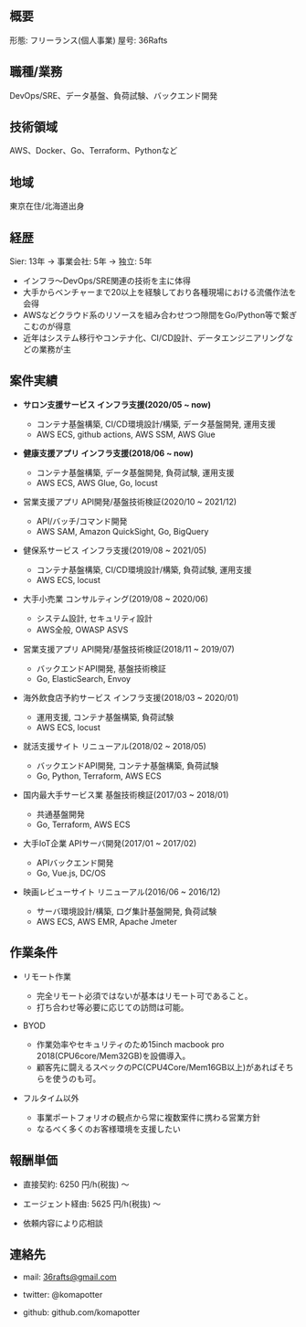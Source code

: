 ## 概要

形態: フリーランス(個人事業)
屋号: 36Rafts

## 職種/業務

DevOps/SRE、データ基盤、負荷試験、バックエンド開発

## 技術領域

AWS、Docker、Go、Terraform、Pythonなど

## 地域

東京在住/北海道出身

## 経歴

Sier: 13年 -> 事業会社: 5年 -> 独立: 5年

- インフラ〜DevOps/SRE関連の技術を主に体得
- 大手からベンチャーまで20以上を経験しており各種現場における流儀作法を会得
- AWSなどクラウド系のリソースを組み合わせつつ隙間をGo/Python等で繋ぎこむのが得意
- 近年はシステム移行やコンテナ化、CI/CD設計、データエンジニアリングなどの業務が主

## 案件実績

* **サロン支援サービス インフラ支援(2020/05 ~ now)**
  - コンテナ基盤構築, CI/CD環境設計/構築, データ基盤開発, 運用支援
  - AWS ECS, github actions, AWS SSM, AWS Glue

* **健康支援アプリ インフラ支援(2018/06 ~ now)**
  - コンテナ基盤構築, データ基盤開発, 負荷試験, 運用支援
  - AWS ECS, AWS Glue, Go, locust

* 営業支援アプリ API開発/基盤技術検証(2020/10 ~ 2021/12)
  - API/バッチ/コマンド開発
  - AWS SAM, Amazon QuickSight, Go, BigQuery

* 健保系サービス インフラ支援(2019/08 ~ 2021/05)
  - コンテナ基盤構築, CI/CD環境設計/構築, 負荷試験, 運用支援
  - AWS ECS, locust

* 大手小売業 コンサルティング(2019/08 ~ 2020/06)
  - システム設計, セキュリティ設計
  - AWS全般, OWASP ASVS

* 営業支援アプリ API開発/基盤技術検証(2018/11 ~ 2019/07)
  - バックエンドAPI開発, 基盤技術検証
  - Go, ElasticSearch, Envoy

* 海外飲食店予約サービス インフラ支援(2018/03 ~ 2020/01)
  - 運用支援, コンテナ基盤構築, 負荷試験
  - AWS ECS, locust

* 就活支援サイト リニューアル(2018/02 ~ 2018/05)
  - バックエンドAPI開発, コンテナ基盤構築, 負荷試験
  - Go, Python, Terraform, AWS ECS

* 国内最大手サービス業 基盤技術検証(2017/03 ~ 2018/01)
  - 共通基盤開発
  - Go, Terraform, AWS ECS

* 大手IoT企業 APIサーバ開発(2017/01 ~ 2017/02)
  - APIバックエンド開発
  - Go, Vue.js, DC/OS

* 映画レビューサイト リニューアル(2016/06 ~ 2016/12)
  - サーバ環境設計/構築, ログ集計基盤開発, 負荷試験
  - AWS ECS, AWS EMR, Apache Jmeter

## 作業条件

- リモート作業
  - 完全リモート必須ではないが基本はリモート可であること。
  - 打ち合わせ等必要に応じての訪問は可能。

- BYOD
  - 作業効率やセキュリティのため15inch macbook pro 2018(CPU6core/Mem32GB)を設備導入。
  - 顧客先に闘えるスペックのPC(CPU4Core/Mem16GB以上)があればそちらを使うのも可。

- フルタイム以外
  - 事業ポートフォリオの観点から常に複数案件に携わる営業方針
  - なるべく多くのお客様環境を支援したい

## 報酬単価

- 直接契約: 6250 円/h(税抜) 〜

- エージェント経由: 5625 円/h(税抜) 〜

- 依頼内容により応相談


## 連絡先

- mail: 36rafts@gmail.com

- twitter: @komapotter

- github: github.com/komapotter
